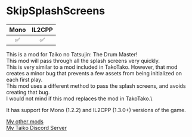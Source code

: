 # SkipSplashScreens
| Mono | IL2CPP |
|:--:|:--:|
|✅|✅|
 
This is a mod for Taiko no Tatsujin: The Drum Master!\
This mod will pass through all the splash screens very quickly.\
This is very similar to a mod included in TakoTako. However, that mod creates a minor bug that prevents a few assets from being initialized on each first play.\
This mod uses a different method to pass the splash screens, and avoids creating that bug.\
I would not mind if this mod replaces the mod in TakoTako.\

It has support for Mono (1.2.2) and IL2CPP (1.3.0+) versions of the game.
 
[My other mods](https://docs.google.com/spreadsheets/d/1fuAAfK-0Vw74TwxXF5WVy1fh1ADsVzUkDd7dOHc7EdQ)\
[My Taiko Discord Server](https://discord.gg/6Bjf2xP)

